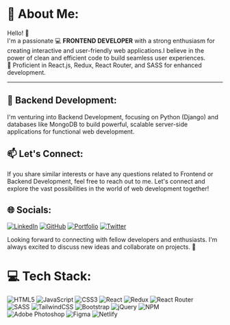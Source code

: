  # 🎉 About Me:
Hello! 👋 <br>I'm a passionate 💻 **FRONTEND DEVELOPER** with a strong enthusiasm for creating interactive and user-friendly web applications.I believe in the power of clean and efficient code to build seamless user experiences.  <br> 🌟 Proficient in React.js, Redux, React Router, and SASS for enhanced development.

---

## 🌱 Backend Development:
I'm venturing into Backend Development, focusing on Python (Django) and databases like MongoDB to build powerful, scalable server-side applications for functional web development.

## 📫 Let's Connect:

If you share similar interests or have any questions related to Frontend or Backend Development, feel free to reach out to me. Let's connect and explore the vast possibilities in the world of web development together!

## 🌐 Socials:
[![LinkedIn](https://img.shields.io/badge/LinkedIn-%230077B5.svg?logo=linkedin&logoColor=white)](https://www.linkedin.com/in/odewumi-olajide-98b943157) [![GitHub](https://img.shields.io/badge/GitHub-%23181717.svg?logo=github&logoColor=white)](https://github.com/Thewealth-soft) [![Portfolio](https://img.shields.io/badge/Portfolio-%23000000.svg)](https://thewealthportfolio.netlify.app/) [![Twitter](https://img.shields.io/badge/Twitter-%231DA1F2.svg?logo=Twitter&logoColor=white)](https://twitter.com/thewealth_1)

Looking forward to connecting with fellow developers and enthusiasts. I'm always excited to discuss new ideas and collaborate on projects. 🚀

# 💻 Tech Stack:
![HTML5](https://img.shields.io/badge/html5-%23E34F26.svg?style=for-the-badge&logo=html5&logoColor=white) ![JavaScript](https://img.shields.io/badge/javascript-%23323330.svg?style=for-the-badge&logo=javascript&logoColor=%23F7DF1E) ![CSS3](https://img.shields.io/badge/css3-%231572B6.svg?style=for-the-badge&logo=css3&logoColor=white) ![React](https://img.shields.io/badge/react-%2320232a.svg?style=for-the-badge&logo=react&logoColor=%2361DAFB) ![Redux](https://img.shields.io/badge/redux-%23593d88.svg?style=for-the-badge&logo=redux&logoColor=white) ![React Router](https://img.shields.io/badge/React_Router-CA4245?style=for-the-badge&logo=react-router&logoColor=white) <br> ![SASS](https://img.shields.io/badge/SASS-hotpink.svg?style=for-the-badge&logo=SASS&logoColor=white) ![TailwindCSS](https://img.shields.io/badge/tailwindcss-%2338B2AC.svg?style=for-the-badge&logo=tailwind-css&logoColor=white) ![Bootstrap](https://img.shields.io/badge/bootstrap-%23563D7C.svg?style=for-the-badge&logo=bootstrap&logoColor=white) ![jQuery](https://img.shields.io/badge/jquery-%230769AD.svg?style=for-the-badge&logo=jquery&logoColor=white) ![NPM](https://img.shields.io/badge/NPM-%23000000.svg?style=for-the-badge&logo=npm&logoColor=white) <br> ![Adobe Photoshop](https://img.shields.io/badge/adobephotoshop-%2331A8FF.svg?style=for-the-badge&logo=adobephotoshop&logoColor=white) 	![Figma](https://img.shields.io/badge/figma-%23F24E1E.svg?style=for-the-badge&logo=figma&logoColor=white) ![Netlify](https://img.shields.io/badge/netlify-%23000000.svg?style=for-the-badge&logo=netlify&logoColor=#00C7B7) 

